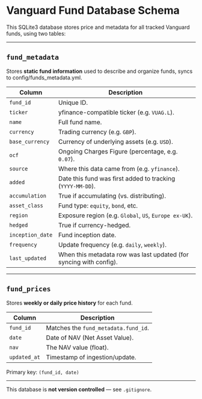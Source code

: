 # Vanguard Fund Database Schema

This SQLite3 database stores price and metadata for all tracked Vanguard funds, using two tables:

---

## `fund_metadata`

Stores **static fund information** used to describe and organize funds, syncs to config/funds_metadata.yml.

| Column           | Description                                                        |
|------------------|--------------------------------------------------------------------|
| `fund_id`        | Unique ID.                                                         |
| `ticker`         | yfinance-compatible ticker (e.g. `VUAG.L`).                        |
| `name`           | Full fund name.                                                    |
| `currency`       | Trading currency (e.g. `GBP`).                                     |
| `base_currency`  | Currency of underlying assets (e.g. `USD`).                        |
| `ocf`            | Ongoing Charges Figure (percentage, e.g. `0.07`).                  |
| `source`         | Where this data came from (e.g. `yfinance`).                       |
| `added`          | Date this fund was first added to tracking (`YYYY-MM-DD`).         |
| `accumulation`   | True if accumulating (vs. distributing).                           |
| `asset_class`    | Fund type: `equity`, `bond`, etc.                                  |
| `region`         | Exposure region (e.g. `Global`, `US`, `Europe ex-UK`).             |
| `hedged`         | True if currency-hedged.                                           |
| `inception_date` | Fund inception date.                                               |
| `frequency`      | Update frequency (e.g. `daily`, `weekly`).                         |
| `last_updated`   | When this metadata row was last updated (for syncing with config). |

---

## `fund_prices`

Stores **weekly or daily price history** for each fund.

| Column        | Description                          |
|---------------|--------------------------------------|
| `fund_id`     | Matches the `fund_metadata.fund_id`. |
| `date`        | Date of NAV (Net Asset Value).       |
| `nav`         | The NAV value (float).               |
| `updated_at`  | Timestamp of ingestion/update.       |

Primary key: `(fund_id, date)`

---

This database is **not version controlled** — see `.gitignore`.